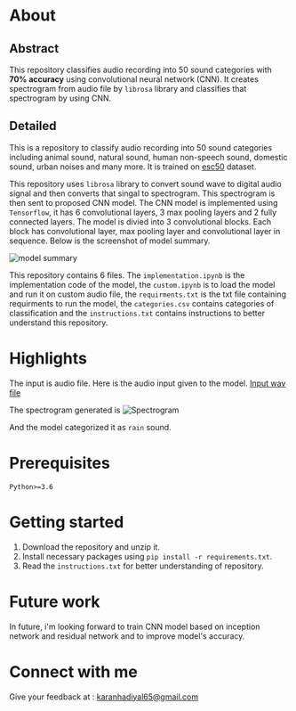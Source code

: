 # About

## Abstract

This repository classifies audio recording into 50 sound categories with **70% accuracy** using convolutional neural network (CNN). It creates spectrogram from audio file by `librosa` library and classifies that spectrogram by using CNN.

## Detailed

This is a repository to classify audio recording into 50 sound categories including animal sound, natural sound, human non-speech sound, domestic sound, urban noises and many more. It is trained on [esc50]("https://www.kaggle.com/datasets/mmoreaux/environmental-sound-classification-50") dataset.

This repository uses `librosa` library to convert sound wave to digital audio signal and then converts that singal to spectrogram. This spectrogram is then sent to proposed CNN model. The CNN model is implemented using `Tensorflow`, it has 6 convolutional layers, 3 max pooling layers and 2 fully connected layers. The model is divied into 3 convolutional blocks. Each block has convolutional layer, max pooling layer and convolutional layer in sequence. Below is the screenshot of model summary.

![model summary]("https://drive.google.com/drive/u/1/folders/1mW_QaB1f0xdvfTTPvoRR1k393CN_DzdC")

This repository contains 6 files. The `implementation.ipynb` is the implementation code of the model, the `custom.ipynb` is to load the model and run it on custom audio file, the `requirments.txt` is the txt file containing requirments to run the model, the `categories.csv` contains categories of classification and the `instructions.txt` contains instructions to better understand this repository.

# Highlights

The input is audio file. Here is the audio input given to the model.
[Input wav file]("https://drive.google.com/drive/u/1/folders/1mW_QaB1f0xdvfTTPvoRR1k393CN_DzdC")

The spectrogram generated is 
![Spectrogram]("https://drive.google.com/drive/u/1/folders/1mW_QaB1f0xdvfTTPvoRR1k393CN_DzdC")

And the model categorized it as `rain` sound.

# Prerequisites

`Python>=3.6`

# Getting started

1. Download the repository and unzip it.
2. Install necessary packages using `pip install -r requirements.txt`.
3. Read the `instructions.txt` for better understanding of repository.

# Future work

In future, i'm looking forward to train CNN model based on inception network and residual network and to improve model's accuracy.

# Connect with me

Give your feedback at : karanhadiyal65@gmail.com
